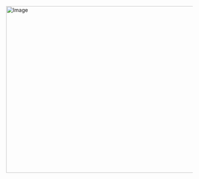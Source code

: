 <img width="720" height="450" alt="Image" src="https://github.com/user-attachments/assets/02a6bbc2-4902-4af4-8475-4f8b5e09f3c7" />

